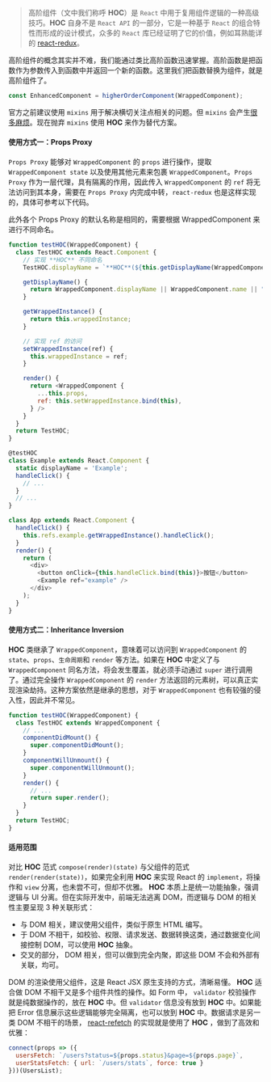 > 高阶组件（文中我们称呼 **HOC**）是 `React` 中用于复用组件逻辑的一种高级技巧。**HOC** 自身不是 `React API` 的一部分，它是一种基于 `React` 的组合特性而形成的设计模式，众多的 `React` 库已经证明了它的价值，例如耳熟能详的 [react-redux](https://github.com/reduxjs/react-redux)。

高阶组件的概念其实并不难，我们能通过类比高阶函数迅速掌握。高阶函数是把函数作为参数传入到函数中并返回一个新的函数。这里我们把函数替换为组件，就是高阶组件了。

```javascript
const EnhancedComponent = higherOrderComponent(WrappedComponent);
```

官方之前建议使用 `mixins` 用于解决横切关注点相关的问题。但 `mixins` 会产生[很多麻烦](https://react.docschina.org/blog/2016/07/13/mixins-considered-harmful.html)。现在抛弃 `mixins` 使用 **HOC** 来作为替代方案。

#### 使用方式一：Props Proxy

`Props Proxy` 能够对 `WrappedComponent` 的 `props` 进行操作，提取 `WrappedComponent state` 以及使用其他元素来包裹 `WrappedComponent`。`Props Proxy` 作为一层代理，具有隔离的作用，因此传入 `WrappedComponent` 的 `ref` 将无法访问到其本身，需要在 `Props Proxy` 内完成中转，`react-redux` 也是这样实现的，具体可参考以下代码。

此外各个 Props Proxy 的默认名称是相同的，需要根据 WrappedComponent 来进行不同命名。

```javascript
function testHOC(WrappedComponent) {
  class TestHOC extends React.Component {
    // 实现 **HOC** 不同命名
    TestHOC.displayName = `**HOC**(${this.getDisplayName(WrappedComponent)})`;

    getDisplayName() {
      return WrappedComponent.displayName || WrappedComponent.name || "Component";
    }

    getWrappedInstance() {
      return this.wrappedInstance;
    }

    // 实现 ref 的访问
    setWrappedInstance(ref) {
      this.wrappedInstance = ref;
    }

    render() {
      return <WrappedComponent {
        ...this.props,
        ref: this.setWrappedInstance.bind(this),
      } />
    }
  }
  return TestHOC;
}

@testHOC
class Example extends React.Component {
  static displayName = 'Example';
  handleClick() {
    // ...
  }
  // ...
}

class App extends React.Component {
  handleClick() {
    this.refs.example.getWrappedInstance().handleClick();
  }
  render() {
    return (
      <div>
        <button onClick={this.handleClick.bind(this)}>按钮</button>
        <Example ref="example" />
      </div>
    );
  }
}
```

#### 使用方式二：Inheritance Inversion

**HOC** 类继承了 `WrappedComponent`，意味着可以访问到 `WrappedComponent` 的 `state`、`props`、`生命周期`和 `render` 等方法。如果在 **HOC** 中定义了与 `WrappedComponent` 同名方法，将会发生覆盖，就必须手动通过 `super` 进行调用了。通过完全操作 `WrappedComponent` 的 `render` 方法返回的元素树，可以真正实现渲染劫持。这种方案依然是继承的思想，对于 `WrappedComponent` 也有较强的侵入性，因此并不常见。

```javascript
function testHOC(WrappedComponent) {
  class TestHOC extends WrappedComponent {
    // ...
    componentDidMount() {
      super.componentDidMount();
    }
    componentWillUnmount() {
      super.componentWillUnmount();
    }
    render() {
      // ...
      return super.render();
    }
  }
  return TestHOC;
}
```

#### 适用范围

对比 **HOC** 范式 `compose(render)(state)` 与父组件的范式 `render(render(state))`，如果完全利用 **HOC** 来实现 React 的 `implement`，将操作和 `view` 分离，也未尝不可，但却不优雅。 **HOC** 本质上是统一功能抽象，强调逻辑与 UI 分离。但在实际开发中，前端无法逃离 DOM，而逻辑与 DOM 的相关性主要呈现 3 种关联形式：

- 与 DOM 相关，建议使用父组件，类似于原生 HTML 编写。
- 于 DOM 不相干，如校验、权限、请求发送、数据转换这类，通过数据变化间接控制 DOM，可以使用 **HOC** 抽象。
- 交叉的部分， DOM 相关，但可以做到完全内聚，即这些 DOM 不会和外部有关联，均可。

DOM 的渲染使用父组件，这是 React JSX 原生支持的方式，清晰易懂。 **HOC** 适合做 DOM 不相干又是多个组件共性的操作。如 Form 中， `validator` 校验操作就是纯数据操作的，放在 **HOC** 中。但 `validator` 信息没有放到 **HOC** 中。如果能把 Error 信息展示这些逻辑能够完全隔离，也可以放到 **HOC** 中。数据请求是另一类 DOM 不相干的场景， [react-refetch](https://github.com/heroku/react-refetch) 的实现就是使用了 **HOC** ，做到了高效和优雅：

```javascript
connect(props => ({
  usersFetch: `/users?status=${props.status}&page=${props.page}`,
  userStatsFetch: { url: `/users/stats`, force: true }
}))(UsersList);
```
